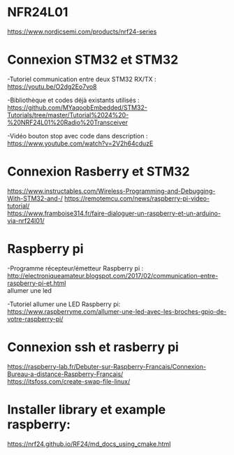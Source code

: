 # NFR24L01

https://www.nordicsemi.com/products/nrf24-series


# Connexion STM32 et STM32
-Tutoriel communication entre deux STM32 RX/TX : https://youtu.be/O2dg2Eo7vo8

-Bibliothèque et codes déjà existants utilisés : https://github.com/MYaqoobEmbedded/STM32-Tutorials/tree/master/Tutorial%2024%20-%20NRF24L01%20Radio%20Transceiver

-Vidéo bouton stop avec code dans description : https://www.youtube.com/watch?v=2V2h64cduzE 

# Connexion Rasberry et STM32
https://www.instructables.com/Wireless-Programming-and-Debugging-With-STM32-and-/
https://remotemcu.com/news/raspberry-pi-video-tutorial/  
https://www.framboise314.fr/faire-dialoguer-un-raspberry-et-un-arduino-via-nrf24l01/  

# Raspberry pi

-Programme récepteur/émetteur Raspberry pi : http://electroniqueamateur.blogspot.com/2017/02/communication-entre-raspberry-pi-et.html  
allumer une led  

-Tutoriel allumer une LED Raspberry pi: https://www.raspberryme.com/allumer-une-led-avec-les-broches-gpio-de-votre-raspberry-pi/  

# Connexion ssh et rasberry pi
https://raspberry-lab.fr/Debuter-sur-Raspberry-Francais/Connexion-Bureau-a-distance-Raspberry-Francais/  
https://itsfoss.com/create-swap-file-linux/  


# Installer library et example raspberry:
https://nrf24.github.io/RF24/md_docs_using_cmake.html  
